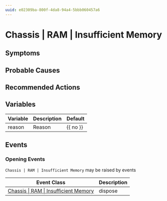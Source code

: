 ```yaml
---
uuid: e02309ba-800f-4da8-94a4-5bbb060457a6
---
```

# Chassis | RAM | Insufficient Memory

## Symptoms

## Probable Causes

## Recommended Actions

## Variables

| Variable | Description | Default  |
| -------- | ----------- | -------- |
| reason   | Reason      | {{ no }} |

## Events

### Opening Events
`Chassis | RAM | Insufficient Memory` may be raised by events

| Event Class                                                                                               | Description |
| --------------------------------------------------------------------------------------------------------- | ----------- |
| [Chassis \| RAM \| Insufficient Memory](ref://event-classes-reference/chassis/ram/insufficient-memory.md) | dispose     |
